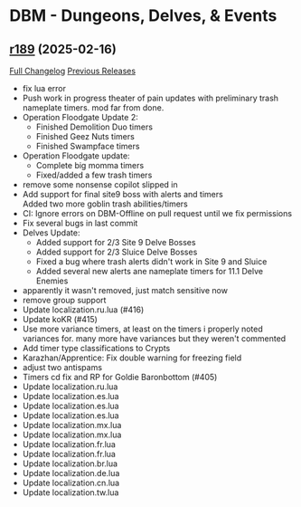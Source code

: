 # DBM - Dungeons, Delves, & Events

## [r189](https://github.com/DeadlyBossMods/DBM-Dungeons/tree/r189) (2025-02-16)
[Full Changelog](https://github.com/DeadlyBossMods/DBM-Dungeons/compare/r188...r189) [Previous Releases](https://github.com/DeadlyBossMods/DBM-Dungeons/releases)

- fix lua error  
- Push work in progress theater of pain updates with preliminary trash nameplate timers. mod far from done.  
- Operation Floodgate Update 2:  
     - Finished Demolition Duo timers  
     - Finished Geez Nuts timers  
     - Finished Swampface timers  
- Operation Floodgate update:  
     - Complete big momma timers  
     - Fixed/added a few trash timers  
- remove some nonsense copilot slipped in  
- Add support for final site9 boss with alerts and timers  
    Added two more goblin trash abilities/timers  
- CI: Ignore errors on DBM-Offline on pull request until we fix permissions  
- Fix several bugs in last commit  
- Delves Update:  
     - Added support for 2/3 Site 9 Delve Bosses  
     - Added support for 2/3 Sluice Delve Bosses  
     - Fixed a bug where trash alerts didn't work in Site 9 and Sluice  
     - Added several new alerts ane nameplate timers for 11.1 Delve Enemies  
- apparently it wasn't removed, just match sensitive now  
- remove group support  
- Update localization.ru.lua (#416)  
- Update koKR (#415)  
- Use more variance timers, at least on the timers i properly noted variances for. many more have variances but they weren't commented  
- Add timer type classifications to Crypts  
- Karazhan/Apprentice: Fix double warning for freezing field  
- adjust two antispams  
- Timers cd fix and RP for Goldie Baronbottom (#405)  
- Update localization.ru.lua  
- Update localization.es.lua  
- Update localization.es.lua  
- Update localization.es.lua  
- Update localization.mx.lua  
- Update localization.mx.lua  
- Update localization.fr.lua  
- Update localization.fr.lua  
- Update localization.br.lua  
- Update localization.de.lua  
- Update localization.cn.lua  
- Update localization.tw.lua  